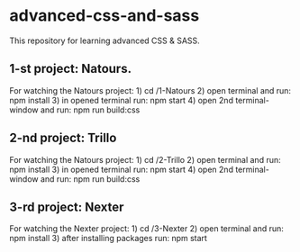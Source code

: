 # advanced-css-and-sass

This repository for learning advanced CSS & SASS.


## 1-st project: Natours.
For watching the Natours project:
    1) cd /1-Natours
    2) open terminal and run:
        npm install
    3) in opened terminal run:
        npm start
    4) open 2nd terminal-window and run:
        npm run build:css

## 2-nd project: Trillo
For watching the Natours project:
    1) cd /2-Trillo
    2) open terminal and run:
        npm install
    3) in opened terminal run:
        npm start
    4) open 2nd terminal-window and run: 
        npm run build:css
        
## 3-rd project: Nexter
For watching the Nexter project:
    1) cd /3-Nexter
    2) open terminal and run:
        npm install
    3) after installing packages run:
        npm start
